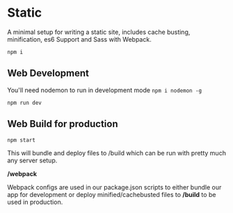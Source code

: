 # Static

A minimal setup for writing a static site, includes cache busting, minification, es6 Support and Sass with Webpack.

``npm i``


## Web Development
You'll need nodemon to run in development mode
```npm i nodemon -g```


```npm run dev```


## Web Build for production

```npm start```

This will bundle and deploy files to /build which can be run with pretty much any server setup.

**/webpack**

Webpack configs are used in our package.json scripts to either bundle our app for development or deploy minified/cachebusted files to **/build** to be used in production.